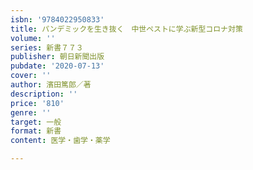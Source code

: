 ```yaml
---
isbn: '9784022950833'
title: パンデミックを生き抜く　中世ペストに学ぶ新型コロナ対策
volume: ''
series: 新書７７３
publisher: 朝日新聞出版
pubdate: '2020-07-13'
cover: ''
author: 濱田篤郎／著
description: ''
price: '810'
genre: ''
target: 一般
format: 新書
content: 医学・歯学・薬学

---
```

